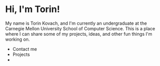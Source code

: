 # Hi, I'm Torin!
My name is Torin Kovach, and I'm currently an undergraduate at the Carnegie Mellon University School of Computer Science. This is a place where I can share some of my projects, ideas, and other fun things I'm working on. 



* Contact me
* Projects
* 

<!--stackedit_data:
eyJoaXN0b3J5IjpbLTY1Mzk1NjYwLC03MzM3NDcyMTZdfQ==
-->